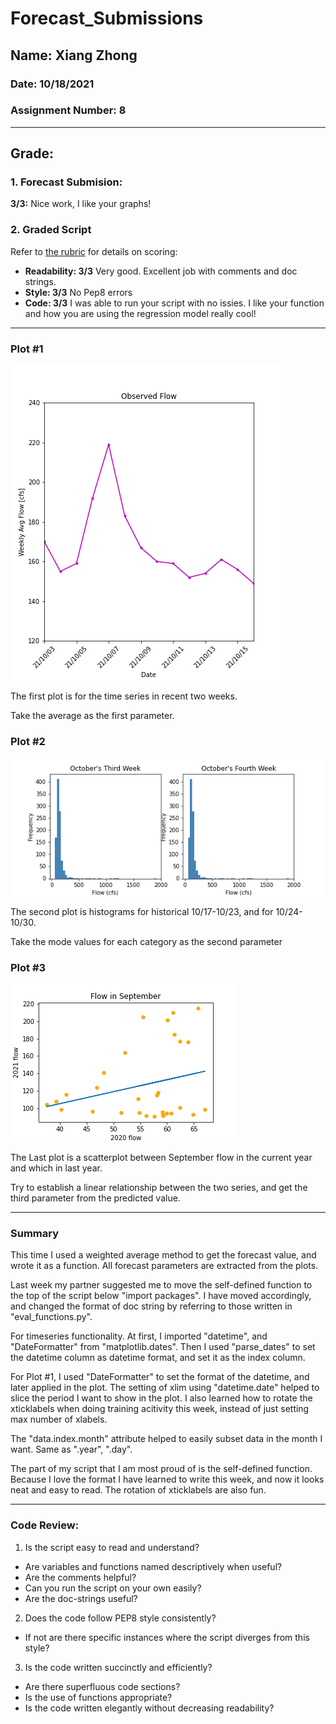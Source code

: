 # Forecast_Submissions

## Name: Xiang Zhong

### Date: 10/18/2021

### Assignment Number: 8

____________
## Grade:
### 1. Forecast Submision: 
**3/3:** Nice work, I like your graphs!
 
### 2. Graded Script
Refer to [the rubric](https://github.com/HAS-Tools-Fall2021/Course-Materials21/blob/main/Content/Starter_Codes/week7_code_review_rubric.md) for details on scoring: 
- **Readability: 3/3** Very good. Excellent job with comments and doc strings.
- **Style: 3/3** No Pep8 errors
- **Code: 3/3** I was able to run your script with no issies. I like your function and how you are using the regression model really cool!
____________


### Plot #1
![Getting Started](HW8_Plot_1.png)

The first plot is for the time series in recent two weeks.

Take the average as the first parameter.

### Plot #2
![Getting Started](HW8_Plot_2.png)

The second plot is histograms for historical 10/17-10/23, and for 10/24-10/30.

Take the mode values for each category as the second parameter

### Plot #3
![Getting Started](HW8_Plot_3.png)

The Last plot is a scatterplot between September flow in the current year and which in last year.

Try to establish a linear relationship between the two series, and get the third parameter from the predicted value.

---
### Summary
This time I used a weighted average method to get the forecast value, and wrote it as a function. All forecast parameters are extracted from the plots.

Last week my partner suggested me to move the self-defined function to the top of the script below "import packages". I have moved accordingly, and changed the format of doc string by referring to those written in "eval_functions.py".

For timeseries functionality. At first, I imported "datetime", and "DateFormatter" from "matplotlib.dates". Then I used "parse_dates" to set the datetime column as datetime format, and set it as the index column.

For Plot #1, I used "DateFormatter" to set the format of the datetime, and later applied in the plot. The setting of xlim using "datetime.date" helped to slice the period I want to show in the plot. I also learned how to rotate the xticklabels when doing training acitivity this week, instead of just setting max number of xlabels.

The "data.index.month" attribute helped to easily subset data in the month I want. Same as ".year", ".day". 

The part of my script that I am most proud of is the self-defined function. Because I love the format I have learned to write this week, and now it looks neat and easy to read. The rotation of xticklabels are also fun.

---
### Code Review:
1. Is the script easy to read and understand?
- Are variables and functions named descriptively when useful?  
- Are the comments helpful?  
- Can you run the script on your own easily?  
- Are the doc-strings useful?


2. Does the code follow PEP8 style consistently?
- If not are there specific instances where the script diverges from this style?



3. Is the code written succinctly and efficiently?
- Are there superfluous code sections?
- Is the use of functions appropriate?
- Is the code written elegantly without decreasing readability?


